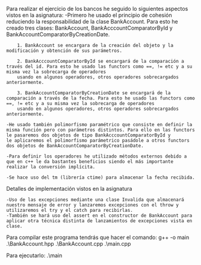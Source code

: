 Para realizar el ejercicio de los bancos he seguido lo siguientes aspectos vistos en la asignatura:
	-Primero he usado el principio de cohesión reduciendo la responsabilidad de la clase BankAccount. Para esto he creado tres clases: BankAccount,  BankAcccountComparatorById y BankAccountComparatorByCreationDate.
	
		1. BankAccount se encargara de la creación del objeto y la modificación y obtención de sus parámetros.

		2. BankAcccountComparatorById se encargará de la comparación a través del id. Para esto he usado las functors como ==, != etc y a su misma vez la sobrecarga de operadores
		usando en algunos operadores, otros operadores sobrecargados anteriormente.
		
		3. BankAccountComparatorByCreationDate se encargará de la comparación a través de la fecha. Para esto he usado las functors como ==, != etc y a su misma vez la sobrecarga de operadores
		usando en algunos operadores, otros operadores sobrecargados anteriormente.
	
	-He usado también polimorfismo paramétrico que consiste en definir la misma función pero con parámetros distintos. Para ello en las functors le pasaremos dos objetos de tipo BankAcccountComparatorById y
	le aplicaremos el polimorfismo parámetrico pasádole a otros functors dos objetos de BankAccountComparatorByCreationDate.
	
	-Para definir los operadores he utilizado métodos externos debido a que en c++ le da bastantes beneficios siendo el más importante realizar la conversión implícita.

	-Se hace uso del tm (librería ctime) para almacenar la fecha recibida.

Detalles de implementación vistos en la asignatura

	-Uso de las excepciones mediante una clase Invalida que almacenará nuestro mensaje de error y lanzaremos excepciones con el throw y utilizaremos el try y el catch para recibirlas.
	-También se hará uso del assert en el constructor de BankAccount para aplicar otra técnica distinta de lanzamientos de excepciones vista en clase.
	
	
Para compilar este programa tendrás que hacer el comando:
	g++ -o main .\BankAccount.hpp .\BankAccount.cpp .\main.cpp

Para ejecutarlo:
	.\main
